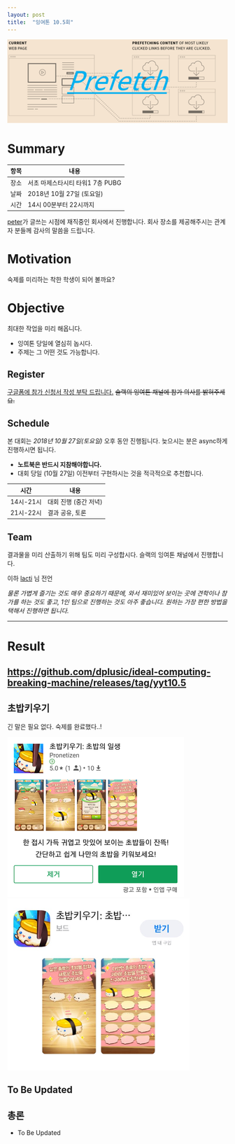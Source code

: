 ```yaml
---
layout: post
title:  "잉여톤 10.5회"
---
```


![poster](/images/yyt_10.5.png)


# Summary

| 항목 | 내용 |
| --- | --- |
| 장소 | 서초 마제스타시티 타워1 7층 PUBG |
| 날짜 | 2018년 10월 27일 (토요일) |
| 시간 | 14시 00분부터 22시까지 |

[peter](https://github.com/hyunjong-lee)가 글쓰는 시점에 재직중인 회사에서 진행합니다. 회사 장소를 제공해주시는 관계자 분들께 감사의 말씀을 드립니다.


# Motivation

숙제를 미리하는 착한 학생이 되어 볼까요?


# Objective

최대한 작업을 미리 해옵니다.

- 잉여톤 당일에 열심히 놉시다.
- 주제는 그 어떤 것도 가능합니다.


## Register

[구글폼에 참가 신청서 작성 부탁 드립니다.](https://goo.gl/forms/WZKEhUBFtVpqtIY73) ~~슬랙의 잉여톤 채널에 참가 의사를 밝혀주세요.~~


## Schedule

본 대회는 *2018년 10월 27일(토요일)* 오후 동안 진행됩니다. 늦으시는 분은 async하게 진행하시면 됩니다.

- **노트북은 반드시 지참해야합니다.**
- 대회 당일 (10월 27일) 이전부터 구현하시는 것을 적극적으로 추천합니다.

| 시간 | 내용 |
| --- | --- |
| 14시-21시 | 대회 진행 (중간 저녁) |
| 21시-22시 | 결과 공유, 토론 |


## Team

결과물을 미리 산출하기 위해 팀도 미리 구성합시다. 슬랙의 잉여톤 채널에서 진행합니다.

이하 [lacti](https://github.com/lacti) 님 전언

_물론 가볍게 즐기는 것도 매우 중요하기 때문에, 와서 재미있어 보이는 곳에 견학이나 참가를 하는 것도 좋고, 1인 팀으로 진행하는 것도 아주 좋습니다.
원하는 가장 편한 방법을 택해서 진행하면 됩니다._

---

# Result

## https://github.com/dplusic/ideal-computing-breaking-machine/releases/tag/yyt10.5

## 초밥키우기

긴 말은 필요 없다. 숙제를 완료했다..!

![sushi-android](/images/10.5/sushi-android.png)
![sushi-ios](/images/10.5/sushi-ios.png)

## To Be Updated

## 총론

* To Be Updated
